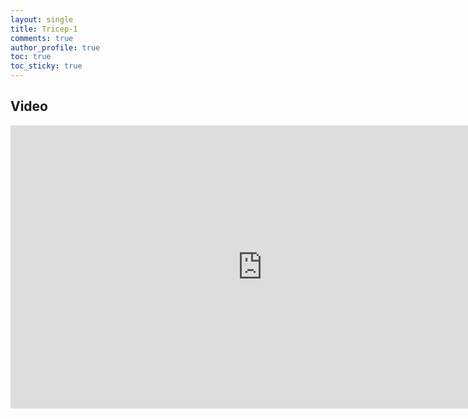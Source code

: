 ```yaml
---
layout: single
title: Tricep-1
comments: true
author_profile: true
toc: true
toc_sticky: true
---
```


## Video

<iframe
  width="806"
  height="453"
  src="https://www.youtube.com/embed/tMyFe-IL7Ks"
  frameborder="0"
  allow="accelerometer; autoplay; encrypted-media; gyroscope; picture-in-picture"
  allowfullscreen>
</iframe>